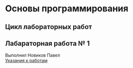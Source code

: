 # Основы программирования
## Цикл лабораторных работ
## Лабараторная работа № 1 
Выполнил Новиков Павел  
[Указания к работам](resources/directions.md)
